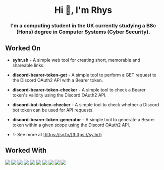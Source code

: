 <h1 align="center">Hi 👋, I'm Rhys</h1>
<h3 align="center">I'm a computing student in the UK currently studying a BSc (Hons) degree in Computer Systems (Cyber Security).</h3>

<h2> Worked On</h2>

- <p><b>syhr.sh</b> - A simple web tool for creating short, memorable and shareable links.</p>
- <p><b>discord-bearer-token-get</b> - A simple tool to perform a GET request to the Discord OAuth2 API with a Bearer token.</p>
- <p><b>discord-bearer-token-checker</b> - A simple tool to check a Bearer token's validity using the Discord OAuth2 API.</p>
- <p><b>discord-bot-token-checker</b> - A simple tool to check whether a Discord bot token can be used for API requests.</p>
- <p><b>discord-bearer-token-generator</b> - A simple tool to generate a Bearer token within a given scope using the Discord OAuth2 API.</p>

- ✨ See more at [https://sy.hr/](https://sy.hr/)


<h2> Worked With</h2>
<p align="left">
  <img src="https://img.shields.io/badge/python%20-%2314354C.svg?&style=for-the-badge&logo=python&logoColor=white"/>
  <img src="https://img.shields.io/badge/node.js%20-%2343853D.svg?&style=for-the-badge&logo=node.js&logoColor=white"/>
  <img src="https://img.shields.io/badge/javascript%20-%23323330.svg?&style=for-the-badge&logo=javascript&logoColor=%23F7DF1E"/>
  <img src="https://img.shields.io/badge/express.js%20-%23404d59.svg?&style=for-the-badge"/>
  <img src="https://img.shields.io/badge/CSharp%20-%2314354C.svg?&style=for-the-badge&logo=C%20Sharp&logoColor=white"/>
  <img src="https://img.shields.io/badge/mysql-%2300f.svg?&style=for-the-badge&logo=mysql&logoColor=white"/>
  <img src="https://img.shields.io/badge/docker%20-%230db7ed.svg?&style=for-the-badge&logo=docker&logoColor=white"/>
  <img src="https://img.shields.io/badge/css3%20-%231572B6.svg?&style=for-the-badge&logo=css3&logoColor=white"/>
  <img src="https://img.shields.io/badge/html5%20-%23E34F26.svg?&style=for-the-badge&logo=html5&logoColor=white"/>
  <img src="https://img.shields.io/badge/lua-%232C2D72.svg?&style=for-the-badge&logo=lua&logoColor=white"/>
</p>

